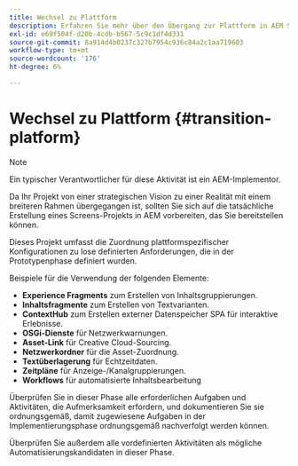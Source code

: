 ```yaml
---
title: Wechsel zu Plattform
description: Erfahren Sie mehr über den Übergang zur Plattform in AEM Screens.
exl-id: e69f504f-d20b-4cdb-b567-5c9c1df4d331
source-git-commit: 8a914d4b0237c327b7954c936c84a2c1aa719603
workflow-type: tm+mt
source-wordcount: '176'
ht-degree: 6%

---
```


# Wechsel zu Plattform {#transition-platform}

>[!NOTE]
>
>Ein typischer Verantwortlicher für diese Aktivität ist ein AEM-Implementor.

Da Ihr Projekt von einer strategischen Vision zu einer Realität mit einem breiteren Rahmen übergegangen ist, sollten Sie sich auf die tatsächliche Erstellung eines Screens-Projekts in AEM vorbereiten, das Sie bereitstellen können.

Dieses Projekt umfasst die Zuordnung plattformspezifischer Konfigurationen zu lose definierten Anforderungen, die in der Prototypenphase definiert wurden.

Beispiele für die Verwendung der folgenden Elemente:

* **Experience Fragments** zum Erstellen von Inhaltsgruppierungen.
* **Inhaltsfragmente** zum Erstellen von Textvarianten.
* **ContextHub** zum Erstellen externer Datenspeicher SPA für interaktive Erlebnisse.
* **OSGi-Dienste** für Netzwerkwarnungen.
* **Asset-Link** für Creative Cloud-Sourcing.
* **Netzwerkordner** für die Asset-Zuordnung.
* **Textüberlagerung** für Echtzeitdaten.
* **Zeitpläne** für Anzeige-/Kanalgruppierungen.
* **Workflows** für automatisierte Inhaltsbearbeitung

Überprüfen Sie in dieser Phase alle erforderlichen Aufgaben und Aktivitäten, die Aufmerksamkeit erfordern, und dokumentieren Sie sie ordnungsgemäß, damit zugewiesene Aufgaben in der Implementierungsphase ordnungsgemäß nachverfolgt werden können.

Überprüfen Sie außerdem alle vordefinierten Aktivitäten als mögliche Automatisierungskandidaten in dieser Phase.
